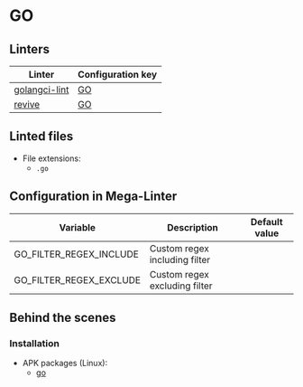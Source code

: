 <!-- markdownlint-disable MD003 MD020 MD033 MD041 -->
<!-- Generated by .automation/build.py, please do not update manually -->
<!-- Instead, update descriptor file at https://github.com/nvuillam/mega-linter/tree/master/megalinter/descriptors/go.yml -->
# GO

## Linters

| Linter                               | Configuration key         |
|--------------------------------------|---------------------------|
| [golangci-lint](go_golangci_lint.md) | [GO](go_golangci_lint.md) |
| [revive](go_revive.md)               | [GO](go_revive.md)        |

## Linted files

- File extensions:
  - `.go`

## Configuration in Mega-Linter

| Variable                | Description                   | Default value |
|-------------------------|-------------------------------|---------------|
| GO_FILTER_REGEX_INCLUDE | Custom regex including filter |               |
| GO_FILTER_REGEX_EXCLUDE | Custom regex excluding filter |               |


## Behind the scenes

### Installation

- APK packages (Linux):
  - [go](https://pkgs.alpinelinux.org/packages?branch=edge&name=go)
